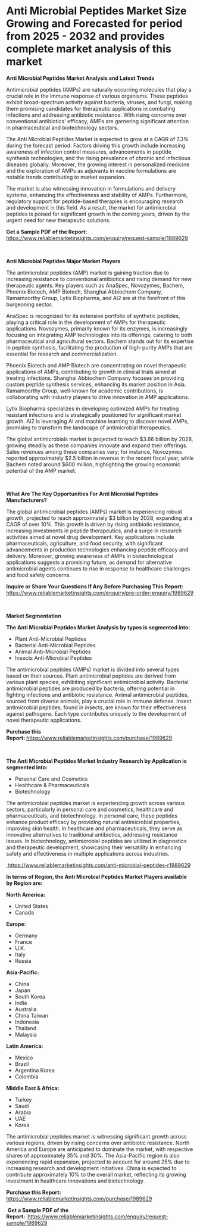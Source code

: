 <p><h1>Anti Microbial Peptides Market Size Growing and Forecasted for period from 2025 - 2032 and provides complete market analysis of this market</h1></p><p><strong>Anti Microbial Peptides Market Analysis and Latest Trends</strong></p>
<p><p>Antimicrobial peptides (AMPs) are naturally occurring molecules that play a crucial role in the immune response of various organisms. These peptides exhibit broad-spectrum activity against bacteria, viruses, and fungi, making them promising candidates for therapeutic applications in combating infections and addressing antibiotic resistance. With rising concerns over conventional antibiotics' efficacy, AMPs are garnering significant attention in pharmaceutical and biotechnology sectors.</p><p>The Anti Microbial Peptides Market is expected to grow at a CAGR of 7.3% during the forecast period. Factors driving this growth include increasing awareness of infection control measures, advancements in peptide synthesis technologies, and the rising prevalence of chronic and infectious diseases globally. Moreover, the growing interest in personalized medicine and the exploration of AMPs as adjuvants in vaccine formulations are notable trends contributing to market expansion. </p><p>The market is also witnessing innovation in formulations and delivery systems, enhancing the effectiveness and stability of AMPs. Furthermore, regulatory support for peptide-based therapies is encouraging research and development in this field. As a result, the market for antimicrobial peptides is poised for significant growth in the coming years, driven by the urgent need for new therapeutic solutions.</p></p>
<p><strong>Get a Sample PDF of the Report:&nbsp;</strong> <a href="https://www.reliablemarketinsights.com/enquiry/request-sample/1989629?utm_campaign=2643&utm_medium=2&utm_source=Github&utm_content=ia&utm_term=19042025&utm_id=anti-microbial-peptides">https://www.reliablemarketinsights.com/enquiry/request-sample/1989629</a></p>
<p>&nbsp;</p>
<p><strong>Anti Microbial Peptides Major Market Players</strong></p>
<p><p>The antimicrobial peptides (AMP) market is gaining traction due to increasing resistance to conventional antibiotics and rising demand for new therapeutic agents. Key players such as AnaSpec, Novozymes, Bachem, Phoenix Biotech, AMP Biotech, Shanghai Abbiochem Company, Ramamoorthy Group, Lytix Biopharma, and Ai2 are at the forefront of this burgeoning sector. </p><p>AnaSpec is recognized for its extensive portfolio of synthetic peptides, playing a critical role in the development of AMPs for therapeutic applications. Novozymes, primarily known for its enzymes, is increasingly focusing on integrating AMP technologies into its offerings, catering to both pharmaceutical and agricultural sectors. Bachem stands out for its expertise in peptide synthesis, facilitating the production of high-purity AMPs that are essential for research and commercialization.</p><p>Phoenix Biotech and AMP Biotech are concentrating on novel therapeutic applications of AMPs, contributing to growth in clinical trials aimed at treating infections. Shanghai Abbiochem Company focuses on providing custom peptide synthesis services, enhancing its market position in Asia. Ramamoorthy Group, well-known for academic contributions, is collaborating with industry players to drive innovation in AMP applications.</p><p>Lytix Biopharma specializes in developing optimized AMPs for treating resistant infections and is strategically positioned for significant market growth. Ai2 is leveraging AI and machine learning to discover novel AMPs, promising to transform the landscape of antimicrobial therapeutics.</p><p>The global antimicrobials market is projected to reach $3.66 billion by 2028, growing steadily as these companies innovate and expand their offerings. Sales revenues among these companies vary; for instance, Novozymes reported approximately $2.5 billion in revenue in the recent fiscal year, while Bachem noted around $600 million, highlighting the growing economic potential of the AMP market.</p></p>
<p>&nbsp;</p>
<p><strong>What Are The Key Opportunities For Anti Microbial Peptides Manufacturers?</strong></p>
<p><p>The global antimicrobial peptides (AMPs) market is experiencing robust growth, projected to reach approximately $3 billion by 2028, expanding at a CAGR of over 10%. This growth is driven by rising antibiotic resistance, increasing investments in peptide therapeutics, and a surge in research activities aimed at novel drug development. Key applications include pharmaceuticals, agriculture, and food security, with significant advancements in production technologies enhancing peptide efficacy and delivery. Moreover, growing awareness of AMPs in biotechnological applications suggests a promising future, as demand for alternative antimicrobial agents continues to rise in response to healthcare challenges and food safety concerns.</p></p>
<p><strong>Inquire or Share Your Questions If Any Before Purchasing This Report:</strong> <a href="https://www.reliablemarketinsights.com/enquiry/pre-order-enquiry/1989629?utm_campaign=2643&utm_medium=2&utm_source=Github&utm_content=ia&utm_term=19042025&utm_id=anti-microbial-peptides">https://www.reliablemarketinsights.com/enquiry/pre-order-enquiry/1989629</a></p>
<p>&nbsp;</p>
<p><strong>Market Segmentation</strong></p>
<p><strong>The Anti Microbial Peptides Market Analysis by types is segmented into:</strong></p>
<p><ul><li>Plant Anti-Microbial Peptides</li><li>Bacterial Anti-Microbial Peptides</li><li>Animal Anti-Microbial Peptides</li><li>Insects Anti-Microbial Peptides</li></ul></p>
<p><p>The antimicrobial peptides (AMPs) market is divided into several types based on their sources. Plant antimicrobial peptides are derived from various plant species, exhibiting significant antimicrobial activity. Bacterial antimicrobial peptides are produced by bacteria, offering potential in fighting infections and antibiotic resistance. Animal antimicrobial peptides, sourced from diverse animals, play a crucial role in immune defense. Insect antimicrobial peptides, found in insects, are known for their effectiveness against pathogens. Each type contributes uniquely to the development of novel therapeutic applications.</p></p>
<p><strong>Purchase this Report:&nbsp;</strong><a href="https://www.reliablemarketinsights.com/purchase/1989629?utm_campaign=2643&utm_medium=2&utm_source=Github&utm_content=ia&utm_term=19042025&utm_id=anti-microbial-peptides">https://www.reliablemarketinsights.com/purchase/1989629</a></p>
<p>&nbsp;</p>
<p><strong>The Anti Microbial Peptides Market Industry Research by Application is segmented into:</strong></p>
<p><ul><li>Personal Care and Cosmetics</li><li>Healthcare & Pharmaceuticals</li><li>Biotechnology</li></ul></p>
<p><p>The antimicrobial peptides market is experiencing growth across various sectors, particularly in personal care and cosmetics, healthcare and pharmaceuticals, and biotechnology. In personal care, these peptides enhance product efficacy by providing natural antimicrobial properties, improving skin health. In healthcare and pharmaceuticals, they serve as innovative alternatives to traditional antibiotics, addressing resistance issues. In biotechnology, antimicrobial peptides are utilized in diagnostics and therapeutic development, showcasing their versatility in enhancing safety and effectiveness in multiple applications across industries.</p></p>
<p><a href="https://www.reliablemarketinsights.com/anti-microbial-peptides-r1989629?utm_campaign=2643&utm_medium=2&utm_source=Github&utm_content=ia&utm_term=19042025&utm_id=anti-microbial-peptides">&nbsp;https://www.reliablemarketinsights.com/anti-microbial-peptides-r1989629</a></p>
<p><strong>In terms of Region, the Anti Microbial Peptides Market Players available by Region are:</strong></p>
<p>
    <p> <strong> North America: </strong>
        <ul>
            <li>United States</li>
            <li>Canada</li>
        </ul>
        </p> 
    <p> <strong> Europe: </strong>
        <ul>
            <li>Germany</li>
            <li>France</li>
            <li>U.K.</li>
            <li>Italy</li>
            <li>Russia</li>
        </ul>
        </p> 
    <p> <strong> Asia-Pacific: </strong>
        <ul>
            <li>China</li>
            <li>Japan</li>
            <li>South Korea</li>
            <li>India</li>
            <li>Australia</li>
            <li>China Taiwan</li>
            <li>Indonesia</li>
            <li>Thailand</li>
            <li>Malaysia</li>
        </ul>
        </p> 
    <p> <strong> Latin America: </strong>
        <ul>
            <li>Mexico</li>
            <li>Brazil</li>
            <li>Argentina Korea</li>
            <li>Colombia</li>
        </ul>
        </p> 
    <p> <strong> Middle East & Africa: </strong>
        <ul>
            <li>Turkey</li>
            <li>Saudi</li>
            <li>Arabia</li>
            <li>UAE</li>
            <li>Korea</li>
        </ul>
    </p>
    </p>
<p><p>The antimicrobial peptides market is witnessing significant growth across various regions, driven by rising concerns over antibiotic resistance. North America and Europe are anticipated to dominate the market, with respective shares of approximately 35% and 30%. The Asia-Pacific region is also experiencing rapid expansion, projected to account for around 25% due to increasing research and development initiatives. China is expected to contribute approximately 10% to the overall market, reflecting its growing investment in healthcare innovations and biotechnology.</p></p>
<p><strong>Purchase this Report: </strong><a href="https://www.reliablemarketinsights.com/purchase/1989629?utm_campaign=2643&utm_medium=2&utm_source=Github&utm_content=ia&utm_term=19042025&utm_id=anti-microbial-peptides">https://www.reliablemarketinsights.com/purchase/1989629</a></p>
<p>&nbsp;<strong>Get a Sample PDF of the Report:&nbsp;&nbsp;</strong><a href="https://www.reliablemarketinsights.com/enquiry/request-sample/1989629?utm_campaign=2643&utm_medium=2&utm_source=Github&utm_content=ia&utm_term=19042025&utm_id=anti-microbial-peptides">https://www.reliablemarketinsights.com/enquiry/request-sample/1989629</a></p>
<p><strong></strong></p>
<p><p></p><p></p><p></p></p>